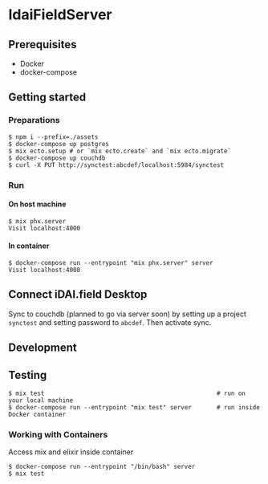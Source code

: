 # IdaiFieldServer

## Prerequisites

* Docker
* docker-compose

## Getting started

### Preparations

    $ npm i --prefix=./assets
    $ docker-compose up postgres
    $ mix ecto.setup # or `mix ecto.create` and `mix ecto.migrate`
    $ docker-compose up couchdb
    $ curl -X PUT http://synctest:abcdef/localhost:5984/synctest

### Run

#### On host machine

    $ mix phx.server      
    Visit localhost:4000

#### In container 

    $ docker-compose run --entrypoint "mix phx.server" server
    Visit localhost:4000

## Connect iDAI.field Desktop

Sync to couchdb (planned to go via server soon) by setting up a project `synctest` 
and setting password to `abcdef`. Then activate sync.

## Development

## Testing

    $ mix test                                                # run on your local machine
    $ docker-compose run --entrypoint "mix test" server       # run inside Docker container

### Working with Containers

Access mix and elixir inside container

    $ docker-compose run --entrypoint "/bin/bash" server 
    $ mix test
